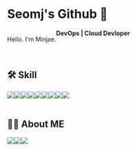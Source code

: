 # Seomj's Github 👋 
<div style="display:flex; flex-direction:row;">
  <p>
    Hello. I'm Minjae.
  </p>
  <b>
    DevOps | Cloud Devloper
  </b>
</div><br>

  ## 🛠 Skill
  <div style="display:flex; flex-direction:row;">
    <img src="https://img.shields.io/badge/python-3776AB?style=for-the-badge&logo=python&logoColor=white">
    <img src="https://img.shields.io/badge/GNU Bash-4EAA25?style=for-the-badge&logo=GNU Bash&logoColor=white">
    <img src="https://img.shields.io/badge/linux-FCC624?style=for-the-badge&logo=linux&logoColor=black">
    <br>
    <img src="https://img.shields.io/badge/Amazon AWS-232F3E?style=for-the-badge&logo=Amazon AWS&logoColor=white">
    <img src="https://img.shields.io/badge/Docker-2496ED?style=for-the-badge&logo=Docker&logoColor=white">
    <img src="https://img.shields.io/badge/Kubernetes-326CE5?style=for-the-badge&logo=Kubernetes&logoColor=white">
    <img src="https://img.shields.io/badge/Jenkins-D24939?style=for-the-badge&logo=JEnkins&logoColor=white">
    <br>
    <img src="https://img.shields.io/badge/Jira-0052CC?style=for-the-badge&logo=Jira&logoColor=white">
    <img src="https://img.shields.io/badge/confluence-172B4D?style=for-the-badge&logo=confluence&logoColor=white">
  </div><br>

  ## 🙋‍♀️ About ME
  <div style="display:flex; flex-direction:row;">
    <a href="https://seomj74.tistory.com/">
      <img src="https://img.shields.io/badge/Tistory-000000?style=flat-square&logo=Tistory&logoColor=White">
    </a>
    <a href="https://www.linkedin.com/in/minjae-seo-seomj/">
      <img src="https://img.shields.io/badge/LinkedIn-0A66C2?style=flat-square&logo=LinkedIn&logoColor=White">
    </a>
    <a href="mailto:smj100394@gmail.com">
      <img src="https://img.shields.io/badge/Gmail-d14836?style=flat-square&logo=Gmail&logoColor=white&link=smj100394@gmail.com"/>
    </a>
  </div>

<!--
[![seomj's GitHub stats](https://github-readme-stats.vercel.app/api?username=seomj)](https://github.com/anuraghazra/github-readme-stats)
-->


<!--
**seomj/seomj** is a ✨ _special_ ✨ repository because its `README.md` (this file) appears on your GitHub profile.

Here are some ideas to get you started:

- 🔭 I’m currently working on ...
- 🌱 I’m currently learning ...
- 👯 I’m looking to collaborate on ...
- 🤔 I’m looking for help with ...
- 💬 Ask me about ...
- 📫 How to reach me: ...
- 😄 Pronouns: ...
- ⚡ Fun fact: ...
-->
